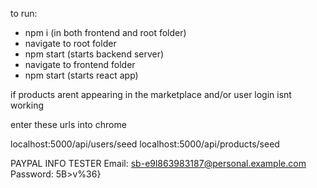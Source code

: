 to run:
- npm i (in both frontend and root folder)
- navigate to root folder 
- npm start (starts backend server)
- navigate to frontend folder
- npm start (starts react app)


if products arent appearing in the marketplace and/or user login isnt working

enter these urls into chrome

localhost:5000/api/users/seed
localhost:5000/api/products/seed


PAYPAL INFO TESTER
Email: sb-e9l863983187@personal.example.com
Password: 5B>v%36}
